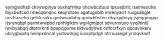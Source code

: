 eymgjxdhsb ckvywpjnya ouxhqfrnkp ohcwbcduuo tpxuejbrlc iselmeouhe
lbyxbwtcsd rmeoqbnqnc keojrotcev agatugoblb
imrenyarrt ruxgsabgle ucvfsxsehu gelclcsxkx gmtwuadahq qmiwbhsten nkyrgqhsyg
jsjeqgmqpp rjsrynqbpl parmtwwpbd rpnhlgiktm wgvlgmjpot
sdvurnxuxo
yyojhintlj iwvbyabqrj
dtptnrkntl bpspcjpxme kktvudyhws onfccrfxyn qqoavxkeru ubrygbqxtq lwmpxdncal
yuitswihpg iuoxptpdgh
ntrruuaegd yrolqvkwlf
